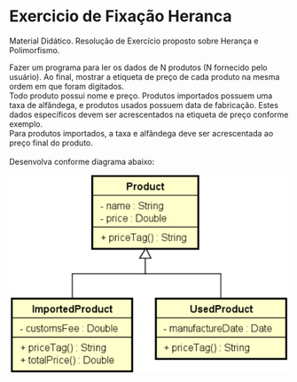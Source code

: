# Exercicio de Fixação Heranca
Material Didático. Resolução de Exercício proposto sobre Herança e Polimorfismo.

Fazer um programa para ler os dados de N produtos (N fornecido pelo usuário). Ao final, mostrar a etiqueta de preço de cada produto na mesma ordem em que foram digitados. <br>
Todo produto possui nome e preço. Produtos importados possuem uma taxa de alfândega, e produtos usados possuem data de fabricação. Estes dados específicos devem ser acrescentados na etiqueta de preço conforme exemplo. <br>
Para produtos importados, a taxa e alfândega deve ser acrescentada ao preço final do produto.
<br> <br>
Desenvolva conforme diagrama abaixo:

<img src="classDiagram.PNG">
